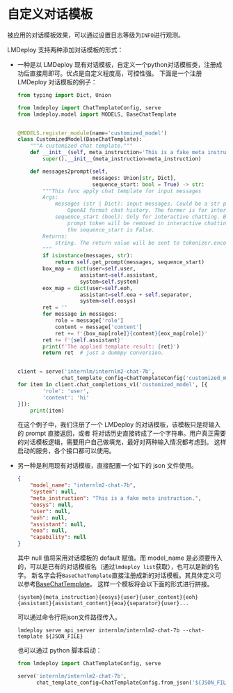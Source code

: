 # 自定义对话模板

被应用的对话模板效果，可以通过设置日志等级为`INFO`进行观测。

LMDeploy 支持两种添加对话模板的形式：

- 一种是以 LMDeploy 现有对话模板，自定义一个python对话模板类，注册成功后直接用即可。优点是自定义程度高，可控性强。
  下面是一个注册 LMDeploy 对话模板的例子：

  ```python
  from typing import Dict, Union

  from lmdeploy import ChatTemplateConfig, serve
  from lmdeploy.model import MODELS, BaseChatTemplate


  @MODELS.register_module(name='customized_model')
  class CustomizedModel(BaseChatTemplate):
      """A customized chat template."""
      def __init__(self, meta_instruction='This is a fake meta instruction.'):
          super().__init__(meta_instruction=meta_instruction)

      def messages2prompt(self,
                          messages: Union[str, Dict],
                          sequence_start: bool = True) -> str:
          """This func apply chat template for input messages
          Args:
              messages (str | Dict): input messages. Could be a str prompt or
                  OpenAI format chat history. The former is for interactive chat.
              sequence_start (bool): Only for interactive chatting. Begin of the
                  prompt token will be removed in interactive chatting when
                  the sequence_start is False.
          Returns:
              string. The return value will be sent to tokenizer.encode directly.
          """
          if isinstance(messages, str):
              return self.get_prompt(messages, sequence_start)
          box_map = dict(user=self.user,
                      assistant=self.assistant,
                      system=self.system)
          eox_map = dict(user=self.eoh,
                      assistant=self.eoa + self.separator,
                      system=self.eosys)
          ret = ''
          for message in messages:
              role = message['role']
              content = message['content']
              ret += f'{box_map[role]}{content}{eox_map[role]}'
          ret += f'{self.assistant}'
          print(f'The applied template result: {ret}')
          return ret  # just a dummpy conversion.


  client = serve('internlm/internlm2-chat-7b',
                chat_template_config=ChatTemplateConfig('customized_model'))
  for item in client.chat_completions_v1('customized_model', [{
          'role': 'user',
          'content': 'hi'
  }]):
      print(item)
  ```

  在这个例子中，我们注册了一个 LMDeploy 的对话模板，该模板只是将输入的 prompt 直接返回，或者
  将对话历史直接转成了一个字符串。用户真正需要的对话模板逻辑，需要用户自己做填充，最好对两种输入情况都考虑到。
  这样启动的服务，各个接口都可以使用。

- 另一种是利用现有对话模板，直接配置一个如下的 json 文件使用。

  ```json
  {
      "model_name": "internlm2-chat-7b",
      "system": null,
      "meta_instruction": "This is a fake meta instruction.",
      "eosys": null,
      "user": null,
      "eoh": null,
      "assistant": null,
      "eoa": null,
      "capability": null
  }
  ```

  其中 null 值将采用对话模板的 default 赋值。而 model_name 是必须要传入的，可以是已有的对话模板名（通过`lmdeploy list`获取），也可以是新的名字。
  新名字会将`BaseChatTemplate`直接注册成新的对话模板。其具体定义可以参考[BaseChatTemplate](https://github.com/InternLM/lmdeploy/blob/24bd4b9ab6a15b3952e62bcfc72eaba03bce9dcb/lmdeploy/model.py#L113-L188)。
  这样一个模板将会以下面的形式进行拼接。

  ```
  {system}{meta_instruction}{eosys}{user}{user_content}{eoh}{assistant}{assistant_content}{eoa}{separator}{user}...
  ```

  可以通过命令行将json文件路径传入。

  ```shell
  lmdeploy serve api_server internlm/internlm2-chat-7b --chat-template ${JSON_FILE}
  ```

  也可以通过 python 脚本启动：

  ```python
  from lmdeploy import ChatTemplateConfig, serve

  serve('internlm/internlm2-chat-7b',
        chat_template_config=ChatTemplateConfig.from_json('${JSON_FILE}'))
  ```
